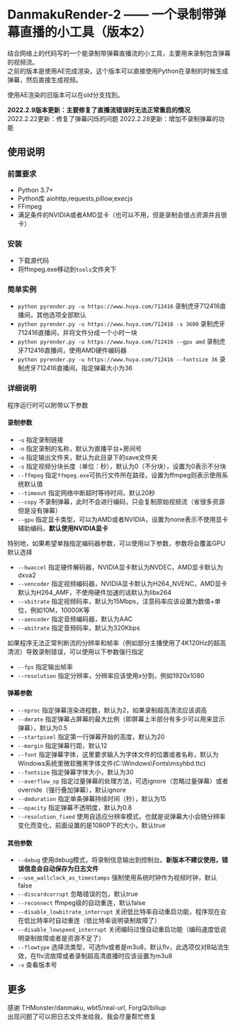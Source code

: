 # DanmakuRender-2 —— 一个录制带弹幕直播的小工具（版本2）
结合网络上的代码写的一个能录制带弹幕直播流的小工具，主要用来录制包含弹幕的视频流。     
之前的版本是使用AE完成渲染，这个版本可以直接使用Python在录制的时候生成弹幕，然后直接生成视频。     

使用AE渲染的旧版本可以在old分支找到。   

**2022.2.9版本更新：主要修复了直播流错误时无法正常重启的情况**     
2022.2.22更新：修复了弹幕闪烁的问题
2022.2.28更新：增加不录制弹幕的功能

## 使用说明
### 前置要求
- Python 3.7+
- Python库 aiohttp,requests,pillow,execjs
- FFmpeg
- 满足条件的NVIDIA或者AMD显卡（也可以不用，但是录制会很占资源并且很卡）

### 安装
- 下载源代码
- 将ffmpeg.exe移动到`tools`文件夹下

### 简单实例
- `python pyrender.py -u https://www.huya.com/712416` 录制虎牙712416直播间，其他选项全部默认
- `python pyrender.py -u https://www.huya.com/712416 -s 3600` 录制虎牙712416直播间，并将文件分成一个小时一块
- `python pyrender.py -u https://www.huya.com/712416 --gpu amd` 录制虎牙712416直播间，使用AMD硬件编码器
- `python pyrender.py -u https://www.huya.com/712416 --fontsize 36` 录制虎牙712416直播间，指定弹幕大小为36

### 详细说明
程序运行时可以附带以下参数
#### 录制参数
- `-u` 指定录制链接
- `-n` 指定录制的名称，默认为直播平台+房间号
- `-o` 指定输出文件夹，默认为此目录下的save文件夹
- `-s` 指定视频分块长度（单位：秒），默认为0（不分块），设置为0表示不分块
- `--ffmpeg` 指定`ffmpeg.exe`可执行文件所在路径，设置为ffmpeg则表示使用系统默认值 
- `--timeout` 指定网络中断超时等待时间，默认20秒 
- `--copy` 不录制弹幕，此时不会进行编码，只会复制原始视频流（省很多资源但是没有弹幕）
- `--gpu` 指定显卡类型，可以为AMD或者NVIDIA，设置为none表示不使用显卡辅助编码，**默认使用NVIDIA显卡**    

特别地，如果希望单独指定编码器参数，可以使用以下参数，参数将会覆盖GPU默认选择    

- `--hwaccel` 指定硬件解码器，NVIDIA显卡默认为NVDEC，AMD显卡默认为dxva2
- `--vencoder` 指定视频编码器，NVIDIA显卡默认为H264_NVENC，AMD显卡默认为H264_AMF，不使用硬件加速的话默认为libx264
- `--vbitrate` 指定视频码率，默认为15Mbps，注意码率应该设置为数值+单位，例如10M，10000K等
- `--aencoder` 指定音频编码器，默认为AAC
- `--abitrate` 指定音频码率，默认为320Kbps   

如果程序无法正常判断流的分辨率和帧率（例如部分主播使用了4K120Hz的超高清流）导致录制错误，可以使用以下参数强行指定     

- `--fps` 指定输出帧率
- `--resolution` 指定分辨率，分辨率应该使用x分割，例如1920x1080

#### 弹幕参数
- `--nproc` 指定弹幕渲染进程数，默认为2，如果录制超高清流应该调高
- `--dmrate` 指定弹幕占屏幕的最大比例（即屏幕上半部分有多少可以用来显示弹幕），默认为0.5
- `--startpixel` 指定第一行弹幕开始的高度，默认为20
- `--margin` 指定弹幕行距，默认12
- `--font` 指定弹幕字体，这里要求输入为字体文件的位置或者名称，默认为Windows系统里微软雅黑字体文件(C:\Windows\Fonts\msyhbd.ttc)
- `--fontsize` 指定弹幕字体大小，默认为30
- `--overflow_op` 指定过量弹幕的处理方法，可选ignore（忽略过量弹幕）或者override（强行叠加弹幕），默认ignore
- `--dmduration` 指定单条弹幕持续时间（秒），默认为15
- `--opacity` 指定弹幕不透明度，默认为0.8
- `--resolution_fixed` 使用自适应分辨率模式，也就是说弹幕大小会随分辨率变化而变化，前面设置的是1080P下的大小，默认true

#### 其他参数
- `--debug` 使用debug模式，将录制信息输出到控制台。**新版本不建议使用，错误信息会自动保存为日志文件**
- `--use_wallclock_as_timestamps` 强制使用系统时钟作为视频时钟，默认false
- `--discardcorrupt` 忽略错误的包，默认true
- `--reconnect` ffmpeg级的自动重连，默认false
- `--disable_lowbitrate_interrupt` 关闭低比特率自动重启功能，程序现在会在低比特率时自动重连（低比特率说明录制故障了）
- `--disable_lowspeed_interrupt` 关闭编码过慢自动重启功能（编码速度低说明录制故障或者是资源不足了）
- `--flowtype` 选择流类型，可选flv或者是m3u8，默认flv，此选项仅对B站流生效，在flv流故障或者录制超高清直播时应该设置为m3u8
- `-v` 查看版本号

## 更多
感谢 THMonster/danmaku, wbt5/real-url, ForgQi/biliup     
出现问题了可以把日志文件发给我，我会尽量帮忙修复
